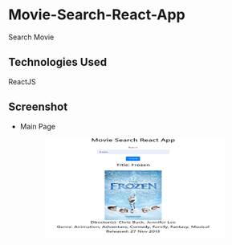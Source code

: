 # Movie-Search-React-App
Search Movie  

## Technologies Used
ReactJS

## Screenshot
* Main Page
<p align="center">
  <img width="360" height="200" src="./images/movieSearchReactAppImage.PNG">
</p>

